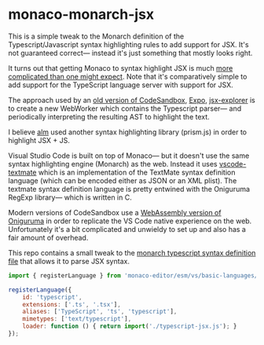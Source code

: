 # monaco-monarch-jsx

This is a simple tweak to the Monarch definition of the Typescript/Javascript syntax highlighting rules to add support for JSX. It's not guaranteed correct— instead it's just something that mostly looks right. 

It turns out that getting Monaco to syntax highlight JSX is much [more complicated than one might expect](https://github.com/Microsoft/monaco-editor/issues/264). Note that it's comparatively simple to add support for the TypeScript language server with support for JSX. 

The approach used by an [old version of CodeSandbox](https://github.com/codesandbox/codesandbox-client/blob/196301c919dd032dccc08cbeb48cf8722eadd36b/packages/app/src/app/components/CodeEditor/Monaco/workers/syntax-highlighter.js), [Expo](https://blog.expo.io/building-a-code-editor-with-monaco-f84b3a06deaf), [jsx-explorer](https://github.com/cancerberoSgx/jsx-alone/blob/master/jsx-explorer/HOWTO_JSX_MONACO.md) is to create a new WebWorker which contains the Typescript parser— and periodically interpreting the resulting AST to highlight the text. 

I believe [alm](https://github.com/alm-tools/alm/blob/c77c89c5efb3b6ef6f978df2b9f5b76540cb25e0/src/app/monaco/languages/typescript/tokenization.ts) used another syntax highlighting library (prism.js) in order to highlight JSX + JS. 

Visual Studio Code is built on top of Monaco— but it doesn't use the same syntax highlighting engine (Monarch) as the web. Instead it uses [vscode-textmate](https://github.com/microsoft/vscode-textmate) which is an implementation of the TextMate syntax definition language (which can be encoded either as JSON or an XML plist). The textmate syntax definition language is pretty entwined with the Oniguruma RegExp library— which is written in C. 

Modern versions of CodeSandbox use a [WebAssembly version of Oniguruma](https://github.com/NeekSandhu/onigasm) in order to replicate the VS Code native experience on the web. Unfortunately it's a bit complicated and unwieldy to set up and also has a fair amount of overhead. 

This repo contains a small tweak to the [monarch typescript syntax definition file](https://github.com/microsoft/monaco-languages/blob/master/src/typescript/typescript.ts) that allows it to parse JSX syntax.

```js
import { registerLanguage } from 'monaco-editor/esm/vs/basic-languages/_.contribution.js';

registerLanguage({
    id: 'typescript',
    extensions: ['.ts', '.tsx'],
    aliases: ['TypeScript', 'ts', 'typescript'],
    mimetypes: ['text/typescript'],
    loader: function () { return import('./typescript-jsx.js'); }
});
```
